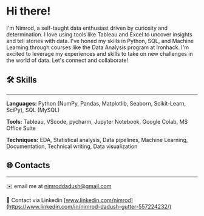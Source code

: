 # Hi there!

I'm Nimrod, a self-taught data enthusiast driven by curiosity and determination. I love using tools like Tableau and Excel to uncover insights and tell stories with data. I've honed my skills in Python, SQL, and Machine Learning through courses like the Data Analysis program at Ironhack. I'm excited to leverage my experiences and skills to take on new challenges in the world of data. Let's connect and collaborate!

## 🛠️ Skills
---

**Languages:** Python (NumPy, Pandas, Matplotlib, Seaborn, Scikit-Learn, SciPy), SQL (MySQL)

**Tools:** Tableau, VScode, pycharm, Jupyter Notebook, Google Colab, MS Office Suite

**Techniques:** EDA, Statistical analysis, Data pipelines, Machine Learning, Documentation, Technical writing, Data visualization

## 🌐 Contacts
---

 ✉️ email me at nimroddadush@gmail.com
 
 🔗 Contact via Linkedin [www.linkedin.com/nimrod](https://www.linkedin.com/in/nimrod-dadush-gutter-557224232/)
